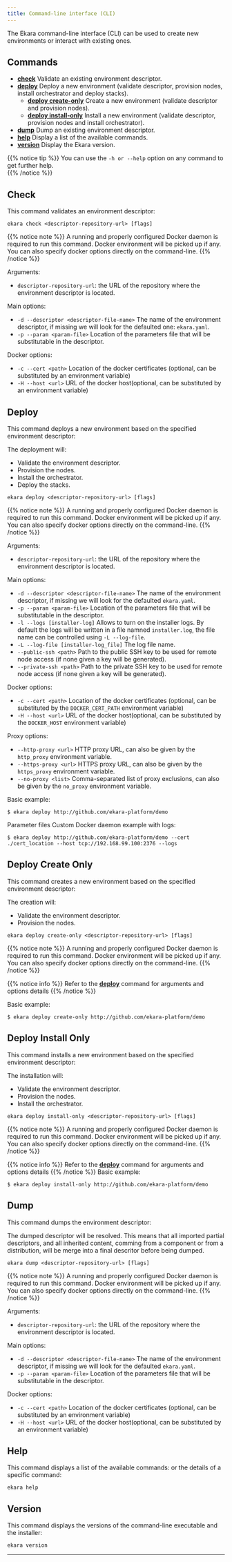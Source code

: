 ```yaml
---
title: Command-line interface (CLI)
---
```


The Ekara command-line interface (CLI) can be used to create new environments or interact with existing ones. 

## Commands

* [**check**](#check) Validate an existing environment descriptor. 
* [**deploy**](#deploy) Deploy a new environment (validate descriptor, provision nodes, install orchestrator and deploy stacks).
  * [**deploy create-only**](#deploy-create-only) Create a new environment (validate descriptor and provision nodes).
  * [**deploy install-only**](#deploy-install-only)  Install a new environment (validate descriptor, provision nodes and install orchestrator).
* [**dump**](#dump) Dump an existing environment descriptor. 
* [**help**](#help) Display a list of the available commands. 
* [**version**](#version) Display the Ekara version.

{{% notice tip %}}
You can use the `-h or --help` option on any command to get further help.  
{{% /notice %}}

## Check

This command validates an environment descriptor:

```
ekara check <descriptor-repository-url> [flags]
```

{{% notice note %}}
A running and properly configured Docker daemon is required to run this command. Docker environment will be picked up
if any. You can also specify docker options directly on the command-line.
{{% /notice %}}

Arguments:

* `descriptor-repository-url`: the URL of the repository where the environment descriptor is located.

Main options:

* `-d --descriptor <descriptor-file-name>` The name of the environment descriptor, if missing we will look for the defaulted one: `ekara.yaml`.
* `-p --param <param-file>` Location of the parameters file that will be substitutable in the descriptor.

Docker options: 

* `-c --cert <path>` Location of the docker certificates (optional, can be substituted by an environment variable) 
* `-H --host <url>` URL of the docker host(optional, can be substituted by an environment variable)


## Deploy

This command deploys a new environment based on the specified environment descriptor:

The deployment will:

* Validate the environment descriptor.
* Provision the nodes.
* Install the orchestrator. 
* Deploy the stacks.

```
ekara deploy <descriptor-repository-url> [flags]
```

{{% notice note %}}
A running and properly configured Docker daemon is required to run this command. Docker environment will be picked up
if any. You can also specify docker options directly on the command-line.
{{% /notice %}}

Arguments:

* `descriptor-repository-url`: the URL of the repository where the environment descriptor is located.

Main options:

* `-d --descriptor <descriptor-file-name>` The name of the environment descriptor, if missing we will look for the defaulted `ekara.yaml`.
* `-p --param <param-file>` Location of the parameters file that will be substitutable in the descriptor.
* `-l --logs [installer-log]` Allows to turn on the installer logs. By default the logs will be written in a file namned `installer.log`, the file name can be controlled using `-L --log-file`. 
* `-L --log-file [installer-log_file]` The log file name.
* `--public-ssh <path>` Path to the public SSH key to be used for remote node access (if none given a key will be generated).
* `--private-ssh <path>` Path to the private SSH key to be used for remote node access (if none given a key will be generated).

Docker options: 

* `-c --cert <path>` Location of the docker certificates (optional, can be substituted by the `DOCKER_CERT_PATH` environment variable) 
* `-H --host <url>` URL of the docker host(optional, can be substituted by the `DOCKER_HOST` environment variable)

Proxy options:

* `--http-proxy <url>` HTTP proxy URL, can also be given by the `http_proxy` environment variable.
* `--https-proxy <url>` HTTPS proxy URL, can also be given by the `https_proxy` environment variable.
* `--no-proxy <list>` Comma-separated list of proxy exclusions, can also be given by the `no_proxy` environment variable.

Basic example:

```
$ ekara deploy http://github.com/ekara-platform/demo
```

Parameter files Custom Docker daemon example with logs:

```
$ ekara deploy http://github.com/ekara-platform/demo --cert ./cert_location --host tcp://192.168.99.100:2376 --logs
```


## Deploy Create Only

This command creates a new environment based on the specified environment descriptor:

The creation will:

* Validate the environment descriptor.
* Provision the nodes.

```
ekara deploy create-only <descriptor-repository-url> [flags]
```

{{% notice note %}}
A running and properly configured Docker daemon is required to run this command. Docker environment will be picked up
if any. You can also specify docker options directly on the command-line.
{{% /notice %}}

{{% notice info %}}
Refer to the [**deploy**](#deploy) command for arguments and options details
{{% /notice %}}

Basic example:

```
$ ekara deploy create-only http://github.com/ekara-platform/demo
```


## Deploy Install Only

This command installs a new environment based on the specified environment descriptor:

The installation will:

* Validate the environment descriptor.
* Provision the nodes.
* Install the orchestrator. 

```
ekara deploy install-only <descriptor-repository-url> [flags]
```

{{% notice note %}}
A running and properly configured Docker daemon is required to run this command. Docker environment will be picked up
if any. You can also specify docker options directly on the command-line.
{{% /notice %}}

{{% notice info %}}
Refer to the [**deploy**](#deploy) command for arguments and options details
{{% /notice %}}
Basic example:

```
$ ekara deploy install-only http://github.com/ekara-platform/demo
```



## Dump

This command dumps the environment descriptor:

The dumped descriptor will be resolved. This means that all imported partial descriptors, and all inherited content, comming from a component or from a distribution, will be merge into a final descritor before being dumped.  

```
ekara dump <descriptor-repository-url> [flags]
```

{{% notice note %}}
A running and properly configured Docker daemon is required to run this command. Docker environment will be picked up
if any. You can also specify docker options directly on the command-line.
{{% /notice %}}

Arguments:

* `descriptor-repository-url`: the URL of the repository where the environment descriptor is located.

Main options:

* `-d --descriptor <descriptor-file-name>` The name of the environment descriptor, if missing we will look for the defaulted `ekara.yaml`.
* `-p --param <param-file>` Location of the parameters file that will be substitutable in the descriptor.

Docker options: 

* `-c --cert <path>` Location of the docker certificates (optional, can be substituted by an environment variable) 
* `-H --host <url>` URL of the docker host(optional, can be substituted by an environment variable)

## Help

This command displays a list of the available commands: or the details of a specific command:

```
ekara help
``` 

## Version


This command displays the versions of the command-line executable and the installer:

```
ekara version
``` 

---------------------------------------------










